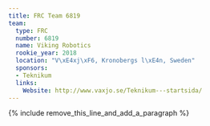```yaml
---
title: FRC Team 6819
team:
  type: FRC
  number: 6819
  name: Viking Robotics
  rookie_year: 2018
  location: "V\xE4xj\xF6, Kronobergs l\xE4n, Sweden"
  sponsors:
  - Teknikum
  links:
    Website: http://www.vaxjo.se/Teknikum---startsida/
---
```


{% include remove_this_line_and_add_a_paragraph %}